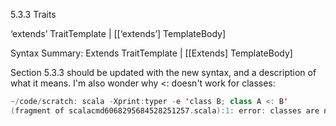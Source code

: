 5.3.3 Traits 

‘extends’ TraitTemplate | [[‘extends’] TemplateBody]

Syntax Summary: Extends TraitTemplate | [[Extends] TemplateBody]


Section 5.3.3 should be updated with the new syntax, and a description of what it means.
I'm also wonder why <: doesn't work for classes:

```scala
~/code/scratch: scala -Xprint:typer -e 'class B; class A <: B'
(fragment of scalacmd6068295684528251257.scala):1: error: classes are not allowed to be virtual class B; class A <: B
```
